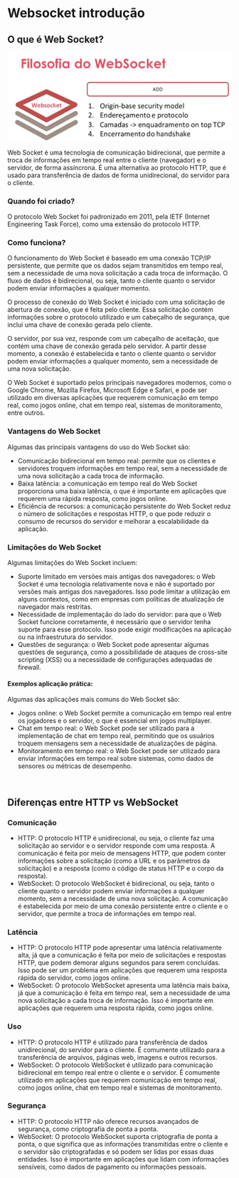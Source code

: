 # Websocket introdução

## O que é Web Socket?

<img src="./img/22.jpg" alt="" width="550">

Web Socket é uma tecnologia de comunicação bidirecional, que permite a troca de informações em tempo real entre o cliente (navegador) e o servidor, de forma assíncrona. É uma alternativa ao protocolo HTTP, que é usado para transferência de dados de forma unidirecional, do servidor para o cliente. 

### Quando foi criado?
O protocolo Web Socket foi padronizado em 2011, pela IETF (Internet Engineering Task Force), como uma extensão do protocolo HTTP.

### Como funciona?
O funcionamento do Web Socket é baseado em uma conexão TCP/IP persistente, que permite que os dados sejam transmitidos em tempo real, sem a necessidade de uma nova solicitação a cada troca de informação. O fluxo de dados é bidirecional, ou seja, tanto o cliente quanto o servidor podem enviar informações a qualquer momento.

O processo de conexão do Web Socket é iniciado com uma solicitação de abertura de conexão, que é feita pelo cliente. Essa solicitação contém informações sobre o protocolo utilizado e um cabeçalho de segurança, que inclui uma chave de conexão gerada pelo cliente.

O servidor, por sua vez, responde com um cabeçalho de aceitação, que contém uma chave de conexão gerada pelo servidor. A partir desse momento, a conexão é estabelecida e tanto o cliente quanto o servidor podem enviar informações a qualquer momento, sem a necessidade de uma nova solicitação.

O Web Socket é suportado pelos principais navegadores modernos, como o Google Chrome, Mozilla Firefox, Microsoft Edge e Safari, e pode ser utilizado em diversas aplicações que requerem comunicação em tempo real, como jogos online, chat em tempo real, sistemas de monitoramento, entre outros.

### Vantagens do Web Socket

Algumas das principais vantagens do uso do Web Socket são:

- Comunicação bidirecional em tempo real: permite que os clientes e servidores troquem informações em tempo real, sem a necessidade de uma nova solicitação a cada troca de informação.
- Baixa latência: a comunicação em tempo real do Web Socket proporciona uma baixa latência, o que é importante em aplicações que requerem uma rápida resposta, como jogos online.
- Eficiência de recursos: a comunicação persistente do Web Socket reduz o número de solicitações e respostas HTTP, o que pode reduzir o consumo de recursos do servidor e melhorar a escalabilidade da aplicação.

### Limitações do Web Socket

Algumas limitações do Web Socket incluem:

- Suporte limitado em versões mais antigas dos navegadores: o Web Socket é uma tecnologia relativamente nova e não é suportado por versões mais antigas dos navegadores. Isso pode limitar a utilização em alguns contextos, como em empresas com políticas de atualização de navegador mais restritas.
- Necessidade de implementação do lado do servidor: para que o Web Socket funcione corretamente, é necessário que o servidor tenha suporte para esse protocolo. Isso pode exigir modificações na aplicação ou na infraestrutura do servidor.
- Questões de segurança: o Web Socket pode apresentar algumas questões de segurança, como a possibilidade de ataques de cross-site scripting (XSS) ou a necessidade de configurações adequadas de firewall.

#### Exemplos aplicação prática:

Algumas das aplicações mais comuns do Web Socket são:

- Jogos online: o Web Socket permite a comunicação em tempo real entre os jogadores e o servidor, o que é essencial em jogos multiplayer.
- Chat em tempo real: o Web Socket pode ser utilizado para a implementação de chat em tempo real, permitindo que os usuários troquem mensagens sem a necessidade de atualizações de página.
- Monitoramento em tempo real: o Web Socket pode ser utilizado para enviar informações em tempo real sobre sistemas, como dados de sensores ou métricas de desempenho.

<br>

## Diferenças entre HTTP vs WebSocket 

### Comunicação

- HTTP: O protocolo HTTP é unidirecional, ou seja, o cliente faz uma solicitação ao servidor e o servidor responde com uma resposta. A comunicação é feita por meio de mensagens HTTP, que podem conter informações sobre a solicitação (como a URL e os parâmetros da solicitação) e a resposta (como o código de status HTTP e o corpo da resposta).
- WebSocket: O protocolo WebSocket é bidirecional, ou seja, tanto o cliente quanto o servidor podem enviar informações a qualquer momento, sem a necessidade de uma nova solicitação. A comunicação é estabelecida por meio de uma conexão persistente entre o cliente e o servidor, que permite a troca de informações em tempo real.

### Latência

- HTTP: O protocolo HTTP pode apresentar uma latência relativamente alta, já que a comunicação é feita por meio de solicitações e respostas HTTP, que podem demorar alguns segundos para serem concluídas. Isso pode ser um problema em aplicações que requerem uma resposta rápida do servidor, como jogos online.
- WebSocket: O protocolo WebSocket apresenta uma latência mais baixa, já que a comunicação é feita em tempo real, sem a necessidade de uma nova solicitação a cada troca de informação. Isso é importante em aplicações que requerem uma resposta rápida, como jogos online.

### Uso

- HTTP: O protocolo HTTP é utilizado para transferência de dados unidirecional, do servidor para o cliente. É comumente utilizado para a transferência de arquivos, páginas web, imagens e outros recursos.
- WebSocket: O protocolo WebSocket é utilizado para comunicação bidirecional em tempo real entre o cliente e o servidor. É comumente utilizado em aplicações que requerem comunicação em tempo real, como jogos online, chat em tempo real e sistemas de monitoramento.

### Segurança

- HTTP: O protocolo HTTP não oferece recursos avançados de segurança, como criptografia de ponta a ponta.
- WebSocket: O protocolo WebSocket suporta criptografia de ponta a ponta, o que significa que as informações transmitidas entre o cliente e o servidor são criptografadas e só podem ser lidas por essas duas entidades. Isso é importante em aplicações que lidam com informações sensíveis, como dados de pagamento ou informações pessoais.

